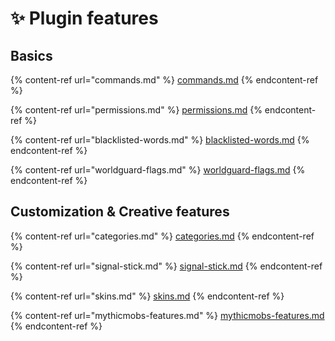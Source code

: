# ✨ Plugin features

## Basics

{% content-ref url="commands.md" %}
[commands.md](commands.md)
{% endcontent-ref %}

{% content-ref url="permissions.md" %}
[permissions.md](permissions.md)
{% endcontent-ref %}

{% content-ref url="blacklisted-words.md" %}
[blacklisted-words.md](blacklisted-words.md)
{% endcontent-ref %}

{% content-ref url="worldguard-flags.md" %}
[worldguard-flags.md](worldguard-flags.md)
{% endcontent-ref %}

## Customization & Creative features

{% content-ref url="categories.md" %}
[categories.md](categories.md)
{% endcontent-ref %}

{% content-ref url="signal-stick.md" %}
[signal-stick.md](signal-stick.md)
{% endcontent-ref %}

{% content-ref url="skins.md" %}
[skins.md](skins.md)
{% endcontent-ref %}

{% content-ref url="mythicmobs-features.md" %}
[mythicmobs-features.md](mythicmobs-features.md)
{% endcontent-ref %}
